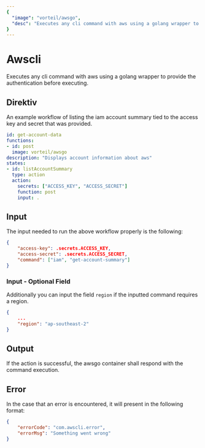```yaml
---
{
  "image": "vorteil/awsgo",
  "desc": "Executes any cli command with aws using a golang wrapper to provide the authentication before executing."
}
---
```


# Awscli

Executes any cli command with aws using a golang wrapper to provide the authentication before executing.

## Direktiv

An example workflow of listing the iam account summary tied to the access key and secret that was provided.

```yaml
id: get-account-data
functions:
- id: post
  image: vorteil/awsgo
description: "Displays account information about aws"
states:
- id: listAccountSummary
  type: action
  action:
    secrets: ["ACCESS_KEY", "ACCESS_SECRET"]
    function: post
    input: .
```

## Input

The input needed to run the above workflow properly is the following:

```json
{
    "access-key": .secrets.ACCESS_KEY,
    "access-secret": .secrets.ACCESS_SECRET,
    "command": ["iam", "get-account-summary"]
}
```

### Input - Optional Field

Additionally you can input the field `region` if the inputted command requires a region.

```json
{
    ...
    "region": "ap-southeast-2"
}
```

## Output

If the action is successful, the awsgo container shall respond with the command execution.

## Error

In the case that an error is encountered, it will present in the following format:

```json
{
    "errorCode": "com.awscli.error",
    "errorMsg": "Something went wrong"
}
```